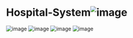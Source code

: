 # Hospital-System![image](https://user-images.githubusercontent.com/79561540/236925510-1b7415a5-97c9-421b-a459-b46381bcd03d.png)
![image](https://user-images.githubusercontent.com/79561540/236925537-6ef6afd1-76cc-46e2-adbe-0fb8f201dbd7.png)
![image](https://user-images.githubusercontent.com/79561540/236925574-71f2ef49-dccd-454b-858d-12b547196a8e.png)
![image](https://user-images.githubusercontent.com/79561540/236925613-7d684a8d-6e6f-4a10-b0e8-951071850a47.png)
![image](https://user-images.githubusercontent.com/79561540/236925692-33b5d667-e592-43cb-bc1c-06e52983ea00.png)
